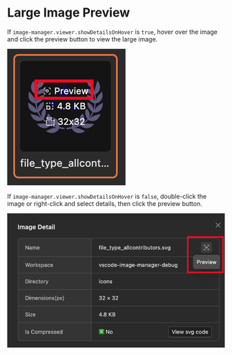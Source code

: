 # Large Image Preview

If `image-manager.viewer.showDetailsOnHover` is `true`, hover over the image and click the preview button to view the large image.

![Large Image Preview](./images/preview-hover.png)

If `image-manager.viewer.showDetailsOnHover` is `false`, double-click the image or right-click and select details, then click the preview button.

![Large Image Preview](./images/preview.png)
